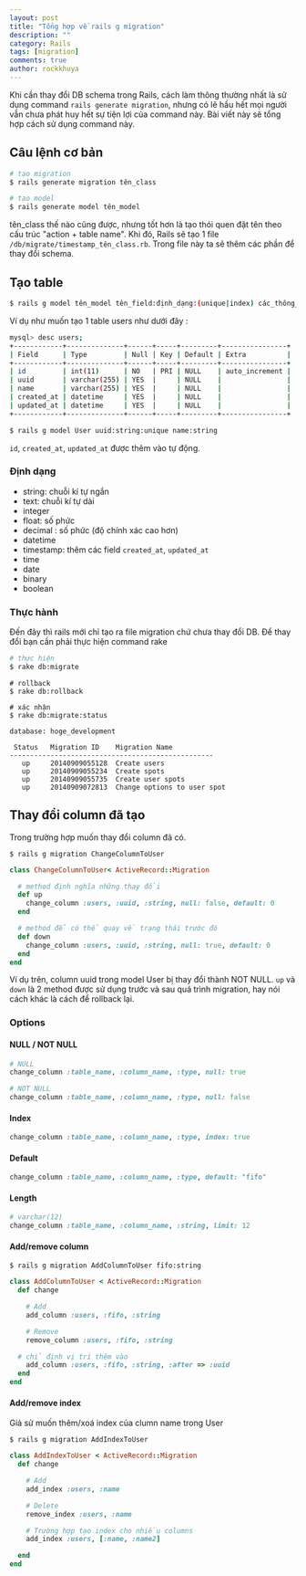 ```yaml
---
layout: post
title: "Tổng hợp về rails g migration"
description: ""
category: Rails
tags: [migration]
comments: true
author: rockkhuya
---
```


Khi cần thay đổi DB schema trong Rails, cách làm thông thường nhất là sử dụng command `rails generate migration`, nhưng có lẽ hầu hết mọi người vẫn chưa phát huy hết sự tiện lợi của command này. Bài viết này sẽ tổng hợp cách sử dụng command này.

<!-- more -->

## Câu lệnh cơ bản

```bash
# tạo migration
$ rails generate migration tên_class

# tạo model
$ rails generate model tên_model
```

tên_class thế nào cũng được, nhưng tốt hơn là tạo thói quen đặt tên theo cấu trúc "action + table name". Khi đó, Rails sẽ tạo 1 file `/db/migrate/timestamp_tên_class.rb`. Trong file này ta sẽ thêm các phần để thay đổi schema.

## Tạo table

```bash
$ rails g model tên_model tên_field:định_dạng:(unique|index) các_thông_số_khác
```

Ví dụ như muốn tạo 1 table users như dưới đây :

```bash
mysql> desc users;
+------------+--------------+------+-----+---------+----------------+
| Field      | Type         | Null | Key | Default | Extra          |
+------------+--------------+------+-----+---------+----------------+
| id         | int(11)      | NO   | PRI | NULL    | auto_increment |
| uuid       | varchar(255) | YES  |     | NULL    |                |
| name       | varchar(255) | YES  |     | NULL    |                |
| created_at | datetime     | YES  |     | NULL    |                |
| updated_at | datetime     | YES  |     | NULL    |                |
+------------+--------------+------+-----+---------+----------------+
```

```bash
$ rails g model User uuid:string:unique name:string
```

`id`, `created_at`, `updated_at` được thêm vào tự động.

### Định dạng

- string: chuỗi kí tự ngắn
- text: chuỗi kí tự dài
- integer
- float: số phức
- decimal : số phức (độ chính xác cao hơn)
- datetime
- timestamp: thêm các field `created_at`, `updated_at`
- time
- date
- binary
- boolean

### Thực hành

Đến đây thì rails mới chỉ tạo ra file migration chứ chưa thay đổi DB. Để thay đổi bạn cần phải thực hiện command rake

```bash
# thực hiện
$ rake db:migrate
```

```bash:command
# rollback
$ rake db:rollback
```

```bash:command
# xác nhận
$ rake db:migrate:status

database: hoge_development

 Status   Migration ID    Migration Name
--------------------------------------------------
   up     20140909055128  Create users
   up     20140909055234  Create spots
   up     20140909055735  Create user spots
   up     20140909072813  Change options to user spot
```


## Thay đổi column đã tạo

Trong trường hợp muốn thay đổi column đã có.

```bash:command
$ rails g migration ChangeColumnToUser
```

```ruby:/db/migrate/20140909095843_change_column_to_user.rb
class ChangeColumnToUser< ActiveRecord::Migration

  # method định nghĩa những thay đổi
  def up
    change_column :users, :uuid, :string, null: false, default: 0
  end

  # method để có thể quay về trạng thái trước đó
  def down
    change_column :users, :uuid, :string, null: true, default: 0
  end
end
```

Ví dụ trên, column uuid trong model User bị thay đổi thành NOT NULL. `up` và `down` là 2 method được sử dụng trước và sau quá trình migration, hay nói cách khác là cách để rollback lại.

### Options

#### NULL / NOT NULL

```ruby:/db/migrate/example.rb
# NULL
change_column :table_name, :column_name, :type, null: true

# NOT NULL
change_column :table_name, :column_name, :type, null: false
```

#### Index

```ruby:/db/migrate/example.rb
change_column :table_name, :column_name, :type, index: true
```

#### Default

```ruby:/db/migrate/example.rb
change_column :table_name, :column_name, :type, default: "fifo"
```

#### Length

```ruby:/db/migrate/example.rb
# varchar(12)
change_column :table_name, :column_name, :string, limit: 12
```

#### Add/remove column


```bash:command
$ rails g migration AddColumnToUser fifo:string
```

```ruby:/db/migrate/20140909095843_add_column_to_user.rb
class AddColumnToUser < ActiveRecord::Migration
  def change

    # Add
    add_column :users, :fifo, :string

    # Remove
    remove_column :users, :fifo, :string

  # chỉ định vị trí thêm vào
    add_column :users, :fifo, :string, :after => :uuid
  end
end
```

#### Add/remove index

Giả sử muốn thêm/xoá index của clumn name trong User

```bash:command
$ rails g migration AddIndexToUser
```

```ruby:/db/migrate/20140909095843_add_index_to_user.rb
class AddIndexToUser < ActiveRecord::Migration
  def change

    # Add
    add_index :users, :name

    # Delete
    remove_index :users, :name

    # Trường hợp tạo index cho nhiều columns
    add_index :users, [:name, :name2]

  end
end
```
